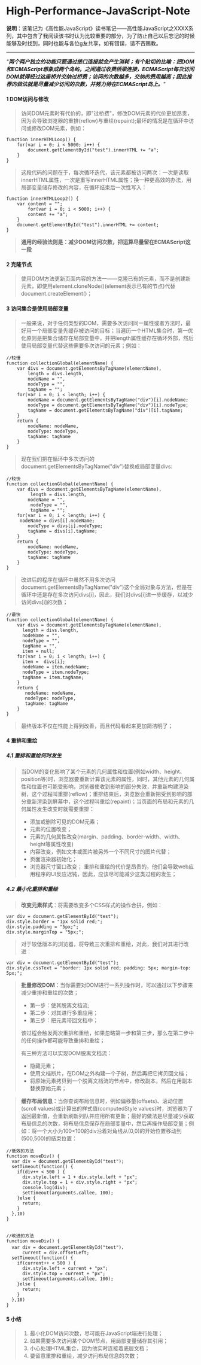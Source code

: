 # High-Performance-JavaScript-Note
**说明**：该笔记为《高性能JavaScript》读书笔记——高性能JavaScript之XXXX系列，其中包含了我阅读该书时认为比较重要的部分，为了防止自己以后忘记的时候能够及时找到，同时也能与各位g友共享，如有错误，请不吝赐教。
****

*\"**两个两户独立的功能只要通过接口连接就会产生消耗；有个贴切的比喻：把DOM和ECMAScript想象成两个岛屿，之间通过收费桥梁连接，ECMAScript每次访问DOM就得经过这座桥并交纳过桥费；访问的次数越多，交纳的费用越高；因此推荐的做法就是尽量减少访问的次数，并努力待在ECMAScript岛上。**\"*
#### 1 DOM访问与修改
> 访问DOM元素时有代价的，即\"过桥费\"，修改DOM元素的代价更加昂贵，因为会导致浏览器的重排(reflow)与重绘(repaint);最坏的情况是在循环中访问或修改DOM元素，例如：  

    function innerHTMLLoop() {
        for(var i = 0; i < 5000; i++) {
            document.getElementById("test").innerHTML += "a";
        }
    }
> 这段代码的问题在于，每次循环迭代，该元素都被访问两次：一次是读取innerHTML属性，一次是重写innerHTML属性；换一种更高效的办法，用局部变量储存修改的内容，在循环结束后一次性写入：  

    function innerHTMLLoop2() {
        var content = "";
            for(var i = 0; i < 5000; i++) {
            content += "a";
        }
        document.getElementById("test").innerHTML += content;
    }
> **通用的经验法则是：减少DOM访问次数，把运算尽量留在ECMAScript这一段**  
#### 2 克隆节点
> 使用DOM方法更新页面内容的方法一——克隆已有的元素，而不是创建新元素，即使用element.cloneNode()(element表示已有的节点)代替document.createElement()；  
#### 3 访问集合是使用局部变量
> 一般来说，对于任何类型的DOM，需要多次访问同一属性或者方法时，最好用一个局部变量先缓存被访问的目标；当遍历一个HTML集合时，第一优化原则是把集合储存在局部变量中，并把length属性缓存在循环外部，然后使用局部变量代替这些需要多次访问的元素；例如：   


    //较慢
    function collectionGlobal(elementName) {
        var divs = document.getElementsByTagName(elementName),
            length = divs.length,
            nodeName = "",
            nodeType = "",
            tagName = "";
        for(var i = 0; i < length; i++) {
            nodeName = document.getElementsByTagName("div")[i].nodeName;
            nodeType = document.getElementsByTagName("div")[i].nodeType;
            tagName = document.getElementsByTagName("div")[i].tagName;
        }
        return {
            nodeName: nodeName,
            nodeType: nodeType,
            tagName: tagName
        }
    }
> 现在我们把在循环中多次访问的document.getElementsByTagName("div")替换成局部变量divs:  


    //较快
    function collectionGlobal(elementName) {
        var divs = document.getElementsByTagName(elementName),
             length = divs.length,
            nodeName = "",
             nodeType = "",
             tagName = "";
        for(var i = 0; i < length; i++) {
         nodeName = divs[i].nodeName;
            nodeType = divs[i].nodeType;
            tagName = divs[i].tagName;
        }
        return {
            nodeName: nodeName,
            nodeType: nodeType,
            tagName: tagName
        }
    }
> 改进后的程序在循环中虽然不用多次访问document.getElementsByTagName("div")这个全局对象与方法，但是在循环中还是存在多次访问divs[i]，因此，我们对divs[i]进一步缓存，以减少访问divs[i]的次数；  


    //最快
    function collectionGlobal(elementName) {
        var divs = document.getElementsByTagName(elementName),
          length = divs.length,
          nodeName = "",
          nodeType = "",
          tagName = "",
          item = null;
        for(var i = 0; i < length; i++) {
          item =  divs[i];
          nodeName = item.nodeName;
          nodeType = item.nodeType;
          tagName = item.tagName;
        }
        return {
           nodeName: nodeName,
           nodeType: nodeType,
           tagName: tagName
        }
    }
> 最终版本不仅在性能上得到改善，而且代码看起来更加简洁明了；
#### 4 重排和重绘
##### 4.1 重排和重绘何时发生
> 当DOM的变化影响了某个元素的几何属性和位置(例如width、height、position等)时，浏览器要重新计算该元素的属性，同时，其他元素的几何属性和位置也可能受影响，浏览器使收到影响的部分失效，并重新构建渲染树，这个过程叫重排(reflow)；重排结束后，浏览器会重新把受到影响的部分重新渲染到屏幕中，这个过程叫重绘(repaint)；当页面的布局和元素的几何属性发生改变时就需要重排：  
> + 添加或删除可见的DOM元素；
> + 元素的位置改变；
> + 元素的几何属性改变(margin、padding、border-width、width、height等属性改变)
> + 内容改变，例如文本或图片被另外一个不同尺寸的图片代替；
> + 页面渲染器初始化；
> + 浏览器尺寸窗口改变；
重排和重绘的代价是昂贵的，他们会导致web应用程序的UI反应迟钝，因此，应该尽可能减少这类过程的发生；  

##### 4.2 最小化重排和重绘
> **改变元素样式**：将需要改变多个CSS样式的操作合拼，例如：  


    var div = document.getElementById("test");
    div.style.border = "1px solid red;";
    div.style.padding = "5px;";
    div.style.marginTop = "5px;";
> 对于较低版本的浏览器，将导致三次重排和重绘，对此，我们对其进行改进：  


    var div = document.getElementById("test");
    div.style.cssText = "border: 1px solid red; padding: 5px; margin-top: 5px;";
> **批量修改DOM**：当你需要对DOM进行一系列操作时，可以通过以下步骤来减少重排和重绘的次数；
> + 第一步：使其脱离文档流;
> + 第二步：对其进行多重应用；
> + 第三步：把元素带回文档中；  
>
>  该过程会触发两次重排和重绘，如果忽略第一步和第三步，那么在第二步中的任何操作都可能导致重排和重绘；  
>
> 有三种方法可以实现DOM脱离文档流：
> + 隐藏元素；
> + 使用文档断片，在DOM之外构建一个子树，然后再把它拷贝回文档；
> + 将原始元素拷贝到一个脱离文档流的节点中，修改副本，然后在用副本替换原始元素；  

> **缓存布局信息**：当你查询布局信息时，例如偏移量(offsets)、滚动位置(scroll values)或计算出的样式值(computedStyle values)时，浏览器为了返回最新值，会重新刷新列队并应用所有更新；最好的做法是尽量减少获取布局信息的次数，将布局信息保存在局部变量中，然后再操作局部变量；例如：将一个大小为100×100的div沿着对角线从(0,0)的开始位置移动到(500,500)的结束位置：


    //低效的方法
    function moveDiv() {
      var div = document.getElementById("test");
      setTimeout(function() {
        if(div++ < 500 ) {
          div.style.left = 1 + div.style.left + "px";
          div.style.top = 1 + div.style.right + "px";
          console.log(div);
          setTimeout(arguments.callee, 100);
        }else {
          return;
        }
      },10)
    }
    
    
    //改进的方法
    function moveDiv() {
      var div = document.getElementById("test")，
          current = div.offsetLeft;
      setTimeout(function() {
        if(current++ < 500 ) {
          div.style.left = current + "px";
          div.style.top = current + "px";
          setTimeout(arguments.callee, 100);
        }else {
          return;
        }
      },10)
    }  

#### 5 小结
> 1. 最小化DOM访问次数，尽可能在JavaScript端进行处理；
> 2. 如果需要多次访问某个DOM节点，用局部变量储存其引用；
> 3. 小心处理HTML集合，因为他实时连接着底层文档；
> 4. 要留意重排和重绘，减少访问布局信息的次数；
    

